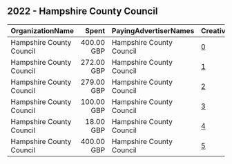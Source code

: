 ## 2022 - Hampshire County Council 
|OrganizationName|Spent|PayingAdvertiserNames|CreativeUrls|Impressions|Genders|AgeBrackets|CountryCodes|BillingAddresses|CandidateBallotInformation|
|:---|---:|:---|:---|---:|:---|:---|:---|:---|:---|
|Hampshire County Council|400.00 GBP|Hampshire County Council|[0](https://www.snap.com/political-ads/asset/101ff3254604c358a86eeb65eb41735beb2903e70c4e9c9a7bfd915500c0ee8f?mediaType=mp4)|161,757||18+|united kingdom|GB||
|Hampshire County Council|272.00 GBP|Hampshire County Council|[1](https://www.snap.com/political-ads/asset/706a296b4c7e9f1fd4bdf7a83dc1548bacc705c15d3ef528986fb8d2b562fd39?mediaType=mp4)|103,294||18-20|united kingdom|GB||
|Hampshire County Council|279.00 GBP|Hampshire County Council|[2](https://www.snap.com/political-ads/asset/bf4f54d2301f8e1e6edf2387f06d4824502ddfcf7b3bf42a6092c147345fd7b5?mediaType=mp4)|86,273||18-45|united kingdom|GB||
|Hampshire County Council|100.00 GBP|Hampshire County Council|[3](https://www.snap.com/political-ads/asset/8e340bbe6c2b0267e984548c5e990a3b94daefdac9dfd5bd558bc47f84b77172?mediaType=mp4)|76,091||15-17|united kingdom|GB||
|Hampshire County Council|18.00 GBP|Hampshire County Council|[4](https://www.snap.com/political-ads/asset/e8c53263e1968edd2bf6d17baad8f37d90aea617b454f85c71c3e25c3dffcfc0?mediaType=mp4)|4,767||16-24|united kingdom|GB||
|Hampshire County Council|400.00 GBP|Hampshire County Council|[5](https://www.snap.com/political-ads/asset/3fb13bb7f78879193d5c343a024ee890eb1b085d2e02b338f49c42246efdf107?mediaType=mp4)|251,034||16-21|united kingdom|GB||
